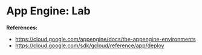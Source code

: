# App Engine: Lab

**References:**

- https://cloud.google.com/appengine/docs/the-appengine-environments
- https://cloud.google.com/sdk/gcloud/reference/app/deploy
